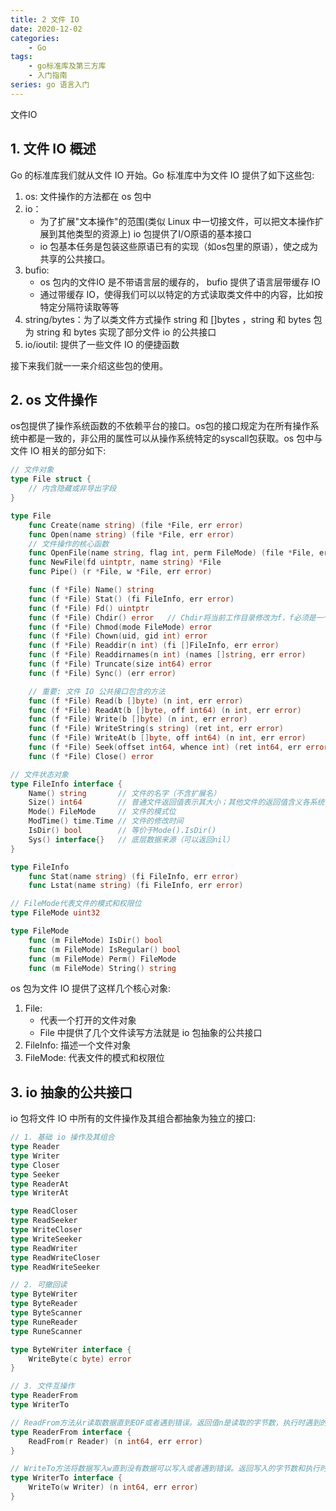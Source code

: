 ```yaml
---
title: 2 文件 IO
date: 2020-12-02
categories:
    - Go
tags:
	- go标准库及第三方库
	- 入门指南
series: go 语言入门
---
```


文件IO
<!-- more -->


## 1. 文件 IO 概述
Go 的标准库我们就从文件 IO 开始。Go 标准库中为文件 IO 提供了如下这些包:
1. os: 文件操作的方法都在 os 包中
2. io：
	- 为了扩展"文本操作"的范围(类似 Linux 中一切接文件，可以把文本操作扩展到其他类型的资源上) io 包提供了I/O原语的基本接口
	- io 包基本任务是包装这些原语已有的实现（如os包里的原语），使之成为共享的公共接口。
3. bufio: 
	- os 包内的文件IO 是不带语言层的缓存的， bufio 提供了语言层带缓存 IO
	- 通过带缓存 IO，使得我们可以以特定的方式读取类文件中的内容，比如按特定分隔符读取等等
4. string/bytes：为了以类文件方式操作 string 和 []bytes ，string 和 bytes 包为 string 和 bytes 实现了部分文件 io 的公共接口
5. io/ioutil: 提供了一些文件 IO 的便捷函数

接下来我们就一一来介绍这些包的使用。

## 2. os 文件操作
os包提供了操作系统函数的不依赖平台的接口。os包的接口规定为在所有操作系统中都是一致的，非公用的属性可以从操作系统特定的syscall包获取。os 包中与文件 IO 相关的部分如下:

```go
// 文件对象
type File struct {
    // 内含隐藏或非导出字段
}

type File
	func Create(name string) (file *File, err error) 
	func Open(name string) (file *File, err error)
	// 文件操作的核心函数
	func OpenFile(name string, flag int, perm FileMode) (file *File, err error) 
	func NewFile(fd uintptr, name string) *File
	func Pipe() (r *File, w *File, err error)

	func (f *File) Name() string
	func (f *File) Stat() (fi FileInfo, err error)
	func (f *File) Fd() uintptr
	func (f *File) Chdir() error   // Chdir将当前工作目录修改为f，f必须是一个目录
	func (f *File) Chmod(mode FileMode) error
	func (f *File) Chown(uid, gid int) error
	func (f *File) Readdir(n int) (fi []FileInfo, err error)
	func (f *File) Readdirnames(n int) (names []string, err error)
	func (f *File) Truncate(size int64) error
	func (f *File) Sync() (err error)

	// 重要: 文件 IO 公共接口包含的方法
	func (f *File) Read(b []byte) (n int, err error)
	func (f *File) ReadAt(b []byte, off int64) (n int, err error)
	func (f *File) Write(b []byte) (n int, err error)
	func (f *File) WriteString(s string) (ret int, err error)
	func (f *File) WriteAt(b []byte, off int64) (n int, err error)
	func (f *File) Seek(offset int64, whence int) (ret int64, err error)
	func (f *File) Close() error

// 文件状态对象
type FileInfo interface {
    Name() string       // 文件的名字（不含扩展名）
    Size() int64        // 普通文件返回值表示其大小；其他文件的返回值含义各系统不同
    Mode() FileMode     // 文件的模式位
    ModTime() time.Time // 文件的修改时间
    IsDir() bool        // 等价于Mode().IsDir()
    Sys() interface{}   // 底层数据来源（可以返回nil）
}

type FileInfo
	func Stat(name string) (fi FileInfo, err error)
	func Lstat(name string) (fi FileInfo, err error)

// FileMode代表文件的模式和权限位
type FileMode uint32

type FileMode
	func (m FileMode) IsDir() bool
	func (m FileMode) IsRegular() bool
	func (m FileMode) Perm() FileMode
	func (m FileMode) String() string
```

os 包为文件 IO 提供了这样几个核心对象:
1. File: 
	- 代表一个打开的文件对象
	- File 中提供了几个文件读写方法就是 io 包抽象的公共接口
2. FileInfo: 描述一个文件对象
3. FileMode: 代表文件的模式和权限位

## 3. io 抽象的公共接口

io 包将文件 IO 中所有的文件操作及其组合都抽象为独立的接口:

```go
// 1. 基础 io 操作及其组合
type Reader
type Writer
type Closer
type Seeker
type ReaderAt
type WriterAt

type ReadCloser
type ReadSeeker
type WriteCloser
type WriteSeeker
type ReadWriter
type ReadWriteCloser
type ReadWriteSeeker

// 2. 可撤回读
type ByteWriter
type ByteReader
type ByteScanner
type RuneReader
type RuneScanner

type ByteWriter interface {
    WriteByte(c byte) error
}

// 3. 文件互操作
type ReaderFrom
type WriterTo

// ReadFrom方法从r读取数据直到EOF或者遇到错误。返回值n是读取的字节数，执行时遇到的错误（EOF除外）
type ReaderFrom interface {
    ReadFrom(r Reader) (n int64, err error)
}

// WriteTo方法将数据写入w直到没有数据可以写入或者遇到错误。返回写入的字节数和执行时遇到的任何错误
type WriterTo interface {
    WriteTo(w Writer) (n int64, err error)
}
```

